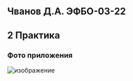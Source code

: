 ## Чванов Д.А. ЭФБО-03-22
## 2 Практика

### Фото приложения

![изображение](https://github.com/user-attachments/assets/2b78a574-909d-4f61-a38f-e8dfbc64cbd3)
